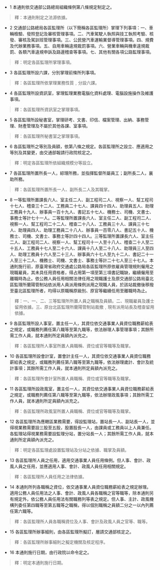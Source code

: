 * 1 本通則依交通部公路總局組織條例第八條規定制定之。

> 釋：本通則制定之法源依據。

* 2 交通部公路總局各區監理所（以下簡稱各區監理所）掌理下列事項：一、車輛檢驗、發照登記及審核管理事項。二、汽車駕駛人執照與技工執照考驗、核發、審核及駕訓班管理事項。三、公民營汽車運輸業督導管理事項。四、規費及代辦業務事項。五、自用車輛違規裁罰事項。六、營業車輛與機車違規裁罰、各類汽車違規申訴及路邊稽查等事項。七、其他有關各項公路監理事項。

> 釋：明定各區監理所掌理事項。

* 3 各區監理所設六課，分別掌理前條所列事項。

> 釋：各區監理所依掌理業務性質﹐分設六課。

* 4 各區監理所設資訊室，掌理監理業務電腦化資料處理、電腦設施操作及維護事項。

> 釋：各區監理所資訊室之掌理事項。

* 5 各區監理所設秘書室，掌理研考、文書、印信、檔案管理、出納、事務管理、財產管理及不屬於其他各課、室事項。

> 釋：各區監理所秘書室之掌理事項。

* 6 各區監理所之等別及員額，依第八條之規定。各區監理所之設立、應適用之等別及其變更，由交通部報請行政院核定之。

> 釋：明定各區監理所依組織規模分等設立。

* 7 各區監理所置所長一人，綜理所務，並指揮監督所屬員工；副所長二人，襄助所務。

> 釋：各區監理所置所長一人、副所長二人及其職掌。

* 8 一等監理所置課長六人、室主任二人、副工程司二人、視察一人、幫工程司十七人、稽查三十二人、工務員二十七人、課員四十四人、助理員五人、助理工務員十九人、辦事員一百十九人、書記五十七人、機務士、司機、文書士、事務士等計七十一人。二等監理所置課長六人、室主任二人、副工程司二人、視察一人、幫工程司二十二人、稽查二十八人、工務員三十人、課員三十七人、助理員四人、助理工務員二十八人、辦事員一百零八人、書記五十人、機務士、司機、文書士、事務士等計四十四人。三等監理所置課長六人、室主任二人、副工程司二人、視察一人、幫工程司十一人至十八人、稽查二十人至二十五人、工務員十七人至二十六人、課員十八人至二十八人、助理員三人至四人、助理工務員十六人至二十三人、辦事員六十七人至九十二人、書記二十一人至三十二人、機務士、司機、文書士、事務士等計二十七人至三十七人。本通則施行前，原臺灣省政府交通處公路局各區監理所原依雇員管理規則僱用之現職雇員，其未具任用資格者，得占用第一項至第三項書記職缺，繼續僱用至離職時為止。依公務人員任用相關法律任用之現職護士及原交通部公路局臺北區監理所蘭陽管制站依派用人員派用條例派用之現職人員，於該站裁撤後移撥至臺北區監理所者，均得以原職稱原級別、原官等繼續任用至離職時為止。

> 釋：一、一、二、三等監理所所置人員之職稱及員額。二、現職雇員及護士留用依據。三、原台北區監理所蘭陽管制站裁撤﹐現有派用站長及稽查留用依據。

* 9 各區監理所設人事室，置主任一人，其資位依交通事業人員資位職務薪給表之規定，或職務列薦任第八職等至第九職等，依法辦理人事管理事項；其餘所需工作人員，就本通則所定員額內派充之。

> 釋：各區監理所人事室所置人員職稱、資位或官等職等及職掌。

* 10 各區監理所設會計室，置會計主任一人，其資位依交通事業人員資位職務薪給表之規定，或職務列薦任第八職等至第九職等，依法辦理歲計、會計及統計事項；其餘所需工作人員，就本通則所定員額內派充之。

> 釋：各區監理所會計室所置人員職稱、資位或官等職等及職掌。

* 11 各區監理所設政風室，置主任一人，其資位依交通事業人員資位職務薪給表之規定，或職務列薦任第八職等至第九職等，依法辦理政風事項；其餘所需工作人員，就本通則所定員額內派充之。

> 釋：各區監理所政風室所置人員職稱、資位或官等職等及職掌。

* 12 各區監理所為應轄區業務需要，得設監理站，置站長一人、副站長一人，並得視業務需要設三股至五股，股置股長一人，由課員或工務員以上人員兼任。各監理站得視業務需要設監理分站，置分站長一人；其餘所需工作人員，就本通則所定員額內派充之。

> 釋：明定各區監理處設置監理站及分站之依據、職掌及員額。

* 13 各區監理所人員之任用，適用交通事業人員任用條例。但人事、會計、政風人員之任用，並應適用人事、會計、政風人員任用相關規定。

> 釋：各區監理所人員任用之法律依據。

* 14 本通則所列各職稱之資位，依交通事業人員資位職務薪給表之規定辦理。適用公務人員任用法之人事、會計、政風人員各職稱之官等職等，除本通則另有規定外，依公務人員任用法有關職務列等表之規定。但人事、主計、政風機構列委任第四職等至第五職等之職稱，得以個別職稱之員額二分之一以內列薦任第六職等。

> 釋：各區監理所人員各職稱資位及人事、會計及政風人員之官等、職等。

* 15 各區監理所辦事細則，由各區監理所擬訂，層請交通部核定之。

> 釋：各區監理所辦事細則之擬定機關及核定程序。

* 16 本通則施行日期，由行政院以命令定之。

> 釋：明定本通則施行日期。

